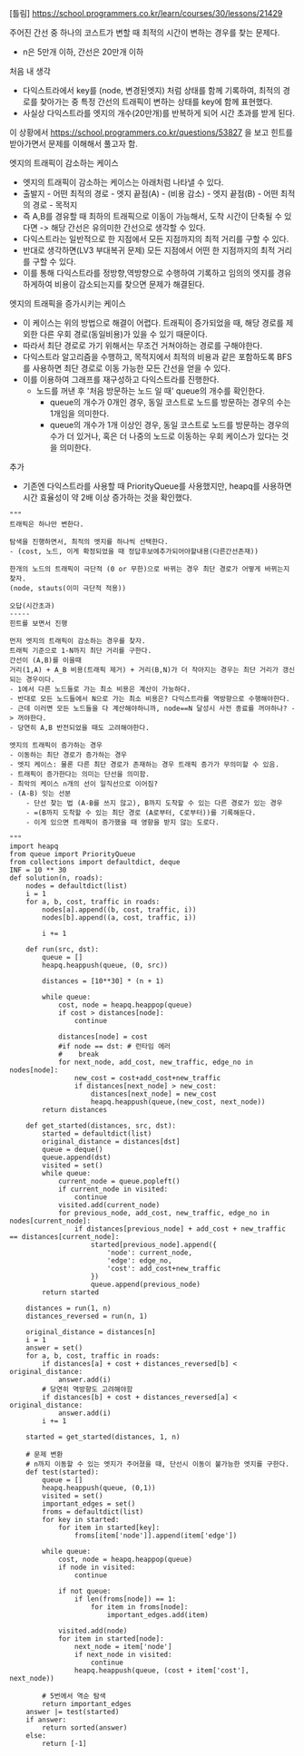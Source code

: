 [틀림] https://school.programmers.co.kr/learn/courses/30/lessons/21429

주어진 간선 중 하나의 코스트가 변할 때 최적의 시간이 변하는 경우를 찾는 문제다.
- n은 5만개 이하, 간선은 20만개 이하

처음 내 생각
- 다익스트라에서 key를 (node, 변경된엣지) 처럼 상태를 함께 기록하여, 최적의 경로를 찾아가는 중 특정 간선의 트래픽이 변하는 상태를 key에 함께 표현했다.
- 사실상 다익스트라를 엣지의 개수(20만개)를 반복하게 되어 시간 초과를 받게 된다.

이 상황에서 https://school.programmers.co.kr/questions/53827 을 보고 힌트를 받아가면서 문제를 이해해서 풀고자 함.

엣지의 트래픽이 감소하는 케이스
- 엣지의 트래픽이 감소하는 케이스는 아래처럼 나타낼 수 있다.
- 출발지 - 어떤 최적의 경로 - 엣지 끝점(A) - (비용 감소) - 엣지 끝점(B) - 어떤 최적의 경로 - 목적지
- 즉 A,B를 경유할 때 최하의 트래픽으로 이동이 가능해서, 도착 시간이 단축될 수 있다면 -> 해당 간선은 유의미한 간선으로 생각할 수 있다.
- 다익스트라는 일반적으로 한 지점에서 모든 지점까지의 최적 거리를 구할 수 있다.
- 반대로 생각하면(LV3 부대복귀 문제) 모든 지점에서 어떤 한 지점까지의 최적 거리를 구할 수 있다.
- 이를 통해 다익스트라를 정방향,역방향으로 수행하여 기록하고 임의의 엣지를 경유하게하여 비용이 감소되는지를 찾으면 문제가 해결된다.

엣지의 트래픽을 증가시키는 케이스
- 이 케이스는 위의 방법으로 해결이 어렵다. 트래픽이 증가되었을 때, 해당 경로를 제외한 다른 우회 경로(동일비용)가 있을 수 있기 때문이다.
- 따라서 최단 경로로 가기 위해서는 무조건 거쳐야하는 경로를 구해야한다.
- 다익스트라 알고리즘을 수행하고, 목적지에서 최적의 비용과 같은 포함하도록 BFS를 사용하면 최단 경로로 이동 가능한 모든 간선을 얻을 수 있다.
- 이를 이용하여 그래프를 재구성하고 다익스트라를 진행한다. 
	- 노드를 꺼낸 후 '처음 방문하는 노드 일 때' queue의 개수를 확인한다.
		- queue의 개수가 0개인 경우, 동일 코스트로 노드를 방문하는 경우의 수는 1개임을 의미한다.
		- queue의 개수가 1개 이상인 경우, 동일 코스트로 노드를 방문하는 경우의 수가 더 있거나, 혹은 더 나중의 노드로 이동하는 우회 케이스가 있다는 것을 의미한다.

추가
- 기존엔 다익스트라를 사용할 때 PriorityQueue를 사용했지만, heapq를 사용하면 시간 효율성이 약 2배 이상 증가하는 것을 확인했다.


```
"""
트래픽은 하나만 변한다.

탐색을 진행하면서, 최적의 엣지를 하나씩 선택한다.
- (cost, 노드, 이게 확정되었을 때 정답후보에추가되어야할내용(다른간선존재))

한개의 노드의 트래픽이 극단적 (0 or 무한)으로 바뀌는 경우 최단 경로가 어떻게 바뀌는지 찾자.
(node, stauts(이미 극단적 적용))

오답(시간초과)
-----
힌트를 보면서 진행

먼저 엣지의 트래픽이 감소하는 경우를 찾자.
트래픽 기준으로 1-N까지 최단 거리를 구한다.
간선이 (A,B)를 이을때
거리(1,A) + A_B 비용(트래픽 제거) + 거리(B,N)가 더 작아지는 경우는 최단 거리가 갱신되는 경우이다.
- 1에서 다른 노드들로 가는 최소 비용은 계산이 가능하다.
- 반대로 모든 노드들에서 N으로 가는 최소 비용은? 다익스트라를 역방향으로 수행해야한다.
- 근데 이러면 모든 노드들을 다 계산해야하니까, node==N 달성시 사전 종료를 꺼야하나? -> 꺼야한다.
- 당연히 A,B 반전되었을 때도 고려해야한다.

엣지의 트래픽이 증가하는 경우
- 이동하는 최단 경로가 증가하는 경우
- 엣지 케이스: 물론 다른 최단 경로가 존재하는 경우 트래픽 증가가 무의미할 수 있음.
- 트래픽이 증가한다는 의미는 단선을 의미함.
- 최악의 케이스 n개의 선이 일직선으로 이어짐?
- (A-B) 잇는 선분
    - 단선 찾는 법 (A-B를 쓰지 않고), B까지 도착할 수 있는 다른 경로가 있는 경우
    - =(B까지 도착할 수 있는 최단 경로 (A로부터, C로부터))를 기록해둔다.
    - 이게 있으면 트래픽이 증가했을 때 영향을 받지 않는 도로다.
    
"""
import heapq
from queue import PriorityQueue
from collections import defaultdict, deque
INF = 10 ** 30
def solution(n, roads):
    nodes = defaultdict(list)
    i = 1
    for a, b, cost, traffic in roads:
        nodes[a].append((b, cost, traffic, i))
        nodes[b].append((a, cost, traffic, i))
        
        i += 1
        
    def run(src, dst):
        queue = []
        heapq.heappush(queue, (0, src))
        
        distances = [10**30] * (n + 1)

        while queue:
            cost, node = heapq.heappop(queue)
            if cost > distances[node]:
                continue
                
            distances[node] = cost
            #if node == dst: # 런타임 에러
            #    break
            for next_node, add_cost, new_traffic, edge_no in nodes[node]:
                new_cost = cost+add_cost+new_traffic
                if distances[next_node] > new_cost:
                    distances[next_node] = new_cost
                    heapq.heappush(queue,(new_cost, next_node))
        return distances
    
    def get_started(distances, src, dst):
        started = defaultdict(list)
        original_distance = distances[dst]
        queue = deque()
        queue.append(dst)
        visited = set()
        while queue:
            current_node = queue.popleft()
            if current_node in visited:
                continue
            visited.add(current_node)
            for previous_node, add_cost, new_traffic, edge_no in nodes[current_node]:
                if distances[previous_node] + add_cost + new_traffic == distances[current_node]:
                    started[previous_node].append({
                        'node': current_node, 
                        'edge': edge_no,
                        'cost': add_cost+new_traffic
                    })
                    queue.append(previous_node)
        return started
    
    distances = run(1, n)
    distances_reversed = run(n, 1)

    original_distance = distances[n]
    i = 1
    answer = set()
    for a, b, cost, traffic in roads:
        if distances[a] + cost + distances_reversed[b] < original_distance:
            answer.add(i)
        # 당연히 역방향도 고려해야함
        if distances[b] + cost + distances_reversed[a] < original_distance:
            answer.add(i)
        i += 1
        
    started = get_started(distances, 1, n)

    # 문제 변환
    # n까지 이동할 수 있는 엣지가 주어졌을 때, 단선시 이동이 불가능한 엣지를 구한다.
    def test(started):
        queue = []
        heapq.heappush(queue, (0,1))
        visited = set()
        important_edges = set()
        froms = defaultdict(list)
        for key in started:
            for item in started[key]:
                froms[item['node']].append(item['edge'])
              
        while queue:  
            cost, node = heapq.heappop(queue)
            if node in visited:
                continue
            
            if not queue:
                if len(froms[node]) == 1:
                    for item in froms[node]:
                        important_edges.add(item)
                
            visited.add(node)
            for item in started[node]:
                next_node = item['node']
                if next_node in visited:
                    continue
                heapq.heappush(queue, (cost + item['cost'], next_node))

        # 5번에서 역순 탐색
        return important_edges
    answer |= test(started)
    if answer:
        return sorted(answer)
    else:
        return [-1]
```